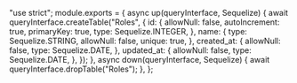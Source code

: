 "use strict";
module.exports = {
async up(queryInterface, Sequelize) {
await queryInterface.createTable("Roles", {
id: {
allowNull: false,
autoIncrement: true,
primaryKey: true,
type: Sequelize.INTEGER,
},
name: {
type: Sequelize.STRING,
allowNull: false,
unique: true,
},
created_at: {
allowNull: false,
type: Sequelize.DATE,
},
updated_at: {
allowNull: false,
type: Sequelize.DATE,
},
});
},
async down(queryInterface, Sequelize) {
await queryInterface.dropTable("Roles");
},
};
